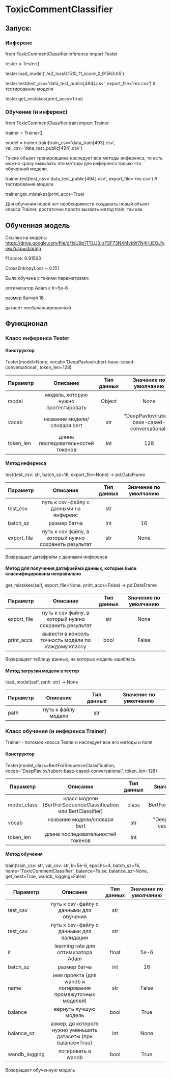 # ToxicCommentClassifier
 
## Запуск:

### Инференс

from ToxicCommentClassifier.inference import Tester


tester = Tester()

tester.load_model('./e2_loss0.1510_f1_score_0_91563.h5')

tester.test(test_csv='data_test_public[494].csv', export_file='res.csv')  # тестирование модели

tester.get_mistakes(print_accs=True)

### Обучение (и инференс)

from ToxicCommentClassifier.train import Trainer

trainer = Trainer()

model = trainer.train(train_csv='data_train[493].csv', val_csv='data_test_public[494].csv')

Также объект тренировщика наследует все методы инференса, то есть можно сразу вызывать эти методы для инференса только что обученной модели.

trainer.test(test_csv='data_test_public[494].csv', export_file='res.csv')  # тестирование модели

trainer.get_mistakes(print_accs=True)

Для обучения новой нет необходимости создавать новый объект класса Trainer, достаточно просто вызвать метод train, так как

## Обученная модель

Ссылка на модель: https://drive.google.com/file/d/1xU9p1TTLU3_sFSF73NXMvk9t7N4HJEOJ/view?usp=sharing

f1 score: 0.91563

CrossEntropyLoss = 0.151

Была обучена с такими параметрами:

оптимизатор Adam c lr=5e-6

размер батчей 16

датасет несбалансированный

## Функционал

### Класс инференса Tester

#### Конструктор 

Tester(model=None, vocab='DeepPavlov/rubert-base-cased-conversational', token_len=128)

| Параметр | Описание  | Тип данных | Значение по умолчанию
| ------------- |:-------------:|:-------------:|:-------------:| 
| model | модель, которую нужно протестировать | Object | None
| vocab | название модели/словаря bert | str | "DeepPavlov/rubert-base-cased-conversational"
| token_len | длина последовательностей токенов | int | 128

#### Метод инфернеса

test(test_csv: str, batch_sz=16, export_file=None) -> pd.DataFrame

| Параметр | Описание  | Тип данных | Значение по умолчанию
| ------------- |:-------------:|:-------------:|:-------------:| 
| test_csv | путь к csv-файлу с данными на инференс | str |
| batch_sz | размер батча | int | 16
| export_file | путь к csv файлу, в который нужно сохранить результат | str | None

Возвращает датафрейм с данными инференса

#### Метод для получения датафрейма данных, которые были классифицированы неправильно

get_mistakes(self, export_file=None, print_accs=False) -> pd.DataFrame

| Параметр | Описание  | Тип данных | Значение по умолчанию
| ------------- |:-------------:|:-------------:|:-------------:| 
| export_file | путь к csv файлу, в который нужно сохранить результат | str | None
| print_accs | вывести в консоль точность модели по каждому классу | bool | False

Возвращает таблицу данных, на которых модель ошиблась

#### Метод загрузки модели в тестер

load_model(self, path: str) -> None

| Параметр | Описание  | Тип данных | Значение по умолчанию
| ------------- |:-------------:|:-------------:|:-------------:| 
| path | путь к файлу модели | str | |

### Класс обучения (и инференса Trainer)

Trainer - потомок класса Tester и наследует все его методы и поля

#### Конструктор 

Tester(model_class=BertForSequenceClassification, vocab='DeepPavlov/rubert-base-cased-conversational', token_len=128)

| Параметр | Описание  | Тип данных | Значение по умолчанию
| ------------- |:-------------:|:-------------:|:-------------:| 
| model_class | класс модели (BertForSequenceClassification или BertClassifier) | class | BertForSequenceClassification
| vocab | название модели/словаря bert | str | "DeepPavlov/rubert-base-cased-conversational"
| token_len | длина последовательностей токенов | int | 128

#### Метод обучения

train(train_csv: str, val_csv: str, lr=5e-6, epochs=4, batch_sz=16, name='ToxicCommentClassifier', balance=False, balance_sz=None, get_best=True, wandb_logging=False)

| Параметр | Описание  | Тип данных | Значение по умолчанию
| ------------- |:-------------:|:-------------:|:-------------:| 
| test_csv | путь к csv-файлу с данными для обучения | str |
| test_csv | путь к csv-файлу с данными для валидации | str |
| lr | learning rate для оптимизатора Adam | float | 5e-6
| batch_sz | размер батча | int | 16
| name | имя проекта (для wandb и логирования промежуточных моделей) | str | False
| balance | вернуть лучшую модель | bool | True
| balance_sz | азмер, до которого нужно уменьшить датасеты (при balance=True) | int | None
| wandb_logging | логировать в wandb | bool | True

Возвращает обученную модель

